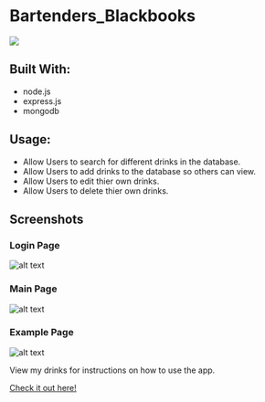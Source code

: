 # Bartenders_Blackbooks
<img src="https://travis-ci.org/KKJZ/Bartenders_Blackbooks.svg?branch=master">
<h2>Built With:</h2>
<ul>
  <li>node.js</li>
  <li>express.js</li>
  <li>mongodb</li>
</ul>
<h2>Usage:</h2>
<ul>
  <li>Allow Users to search for different drinks in the database.</li>
  <li>Allow Users to add drinks to the database so others can view.</li>
  <li>Allow Users to edit thier own drinks.</li>
  <li>Allow Users to delete thier own drinks.</li>
</ul>
<h2>Screenshots</h2>
<h3>Login Page</h3>

![alt text](https://i.imgur.com/jp80VAi.jpg "Login Page")
<h3>Main Page</h3>

![alt text](https://i.imgur.com/eOvJwUr.jpg "Main Page")
<h3>Example Page</h3>

![alt text](https://i.imgur.com/GpRodXV.jpg "Example Page")


<p>View my drinks for instructions on how to use the app.</p>
<a href="https://kkjz.github.io/Bartenders_Blackbooks/Public/Landing.html" target="_blank">Check it out here!</a>
